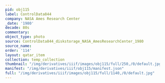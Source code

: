 ```yaml
---
pid: obj115
label: ControlData844
company: NASA Ames Research Center
_date: '1980'
decade: 80s
commentary:
object_type: photo
source: ControlData844_diskstorage_NASA_AmesResearchCenter_1980
source_name:
order: '114'
layout: qatar_item
collection: temp_collection
thumbnail: "/img/derivatives/iiif/images/obj115/full/250,/0/default.jpg"
manifest: "/img/derivatives/iiif/obj115/manifest.json"
full: "/img/derivatives/iiif/images/obj115/full/1140,/0/default.jpg"
---
```

